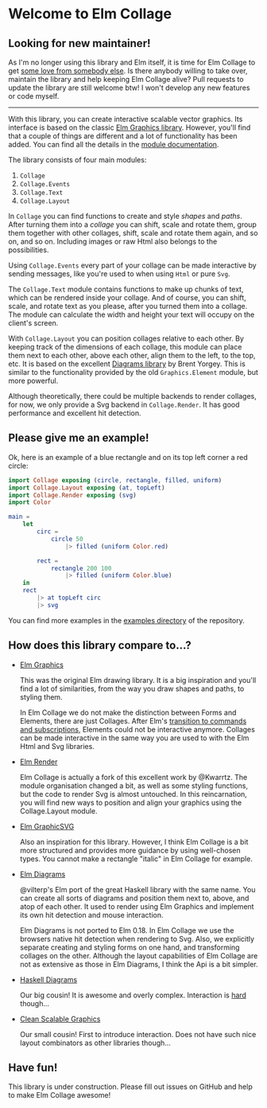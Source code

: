 # Welcome to Elm Collage

## Looking for new maintainer!

As I'm no longer using this library and Elm itself, it is time for Elm Collage to get [some love from somebody else](https://github.com/timjs/elm-collage/issues/40).
Is there anybody willing to take over, maintain the library and help keeping Elm Collage alive?
Pull requests to update the library are still welcome btw! I won't develop any new features or code myself.

---

With this library, you can create interactive scalable vector graphics.
Its interface is based on the classic [Elm Graphics library](http://package.elm-lang.org/packages/evancz/elm-graphics/latest).
However, you'll find that a couple of things are different
and a lot of functionality has been added.
You can find all the details in the [module documentation](https://package.elm-lang.org/packages/timjs/elm-collage/latest/).

The library consists of four main modules:

1. `Collage`
2. `Collage.Events`
3. `Collage.Text`
4. `Collage.Layout`

In `Collage` you can find functions to create and style _shapes_ and _paths_.
After turning them into a _collage_ you can shift, scale and rotate them,
group them together with other collages, shift, scale and rotate them again,
and so on, and so on.
Including images or raw Html also belongs to the possibilities.

Using `Collage.Events` every part of your collage can be made interactive by sending messages,
like you're used to when using `Html` or pure `Svg`.

The `Collage.Text` module contains functions to make up chunks of text,
which can be rendered inside your collage.
And of course, you can shift, scale, and rotate text as you please,
after you turned them into a collage.
The module can calculate the width and height your text will occupy on the client's screen.

With `Collage.Layout` you can position collages relative to each other.
By keeping track of the dimensions of each collage,
this module can place them next to each other, above each other, align them to the left, to the top, etc.
It is based on the excellent [Diagrams library](https://archives.haskell.org/projects.haskell.org/diagrams/)
by Brent Yorgey.
This is similar to the functionality provided by the old `Graphics.Element` module,
but more powerful.

Although theoretically, there could be multiple backends to render collages,
for now, we only provide a Svg backend in `Collage.Render`.
It has good performance and excellent hit detection.


## Please give me an example!

Ok, here is an example of a blue rectangle and on its top left corner a red circle:

```elm
import Collage exposing (circle, rectangle, filled, uniform)
import Collage.Layout exposing (at, topLeft)
import Collage.Render exposing (svg)
import Color

main =
    let
        circ =
            circle 50
                |> filled (uniform Color.red)

        rect =
            rectangle 200 100
                |> filled (uniform Color.blue)
    in
    rect
        |> at topLeft circ
        |> svg
```

You can find more examples in the [examples directory](https://github.com/timjs/elm-collage/tree/master/examples)
of the repository.


## How does this library compare to...?

  - [Elm Graphics](http://package.elm-lang.org/packages/evancz/elm-graphics/1.0.1)

    This was the original Elm drawing library.
    It is a big inspiration and you'll find a lot of similarities,
    from the way you draw shapes and paths, to styling them.

    In Elm Collage we do not make the distinction between Forms and Elements,
    there are just Collages.
    After Elm's [transition to commands and subscriptions](http://elm-lang.org/blog/farewell-to-frp),
    Elements could not be interactive anymore.
    Collages can be made interactive in the same way you are used to with the Elm Html and Svg libraries.

  - [Elm Render](http://package.elm-lang.org/packages/Kwarrtz/render/2.0.0)

    Elm Collage is actually a fork of this excellent work by @Kwarrtz.
    The module organisation changed a bit,
    as well as some styling functions,
    but the code to render Svg is almost untouched.
    In this reincarnation, you will find new ways to position and align your graphics
    using the Collage.Layout module.

  - [Elm GraphicSVG](http://package.elm-lang.org/packages/MacCASOutreach/graphicsvg/2.1.0)

    Also an inspiration for this library.
    However, I think Elm Collage is a bit more structured
    and provides more guidance by using well-chosen types.
    You cannot make a rectangle "italic" in Elm Collage for example.

  - [Elm Diagrams](http://package.elm-lang.org/packages/vilterp/elm-diagrams/7.2.0)

    @vilterp's Elm port of the great Haskell library with the same name.
    You can create all sorts of diagrams and position them next to, above, and atop of each other.
    It used to render using Elm Graphics
    and implement its own hit detection and mouse interaction.

    Elm Diagrams is not ported to Elm 0.18.
    In Elm Collage we use the browsers native hit detection when rendering to Svg.
    Also, we explicitly separate creating and styling forms on one hand,
    and transforming collages on the other.
    Although the layout capabilities of Elm Collage are not as extensive as those in Elm Diagrams,
    I think the Api is a bit simpler.

  - [Haskell Diagrams](https://archives.haskell.org/projects.haskell.org/diagrams/)

    Our big cousin!
    It is awesome and overly complex.
    Interaction is [hard](http://www.cmears.id.au/articles/diagrams-gtk-mouse.html) though...

  - [Clean Scalable Graphics](https://dl.acm.org/citation.cfm?id=2746329)

    Our small cousin!
    First to introduce interaction.
    Does not have such nice layout combinators as other libraries though...


## Have fun!

This library is under construction.
Please fill out issues on GitHub and help to make Elm Collage awesome!
